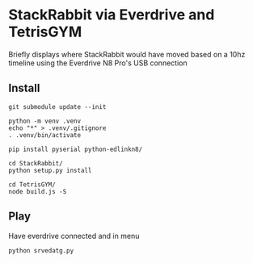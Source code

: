 # StackRabbit via Everdrive and TetrisGYM

Briefly displays where StackRabbit would have moved based on a 10hz timeline using the Everdrive N8 Pro's USB connection

## Install

```
git submodule update --init

python -m venv .venv
echo "*" > .venv/.gitignore
. .venv/bin/activate

pip install pyserial python-edlinkn8/

cd StackRabbit/
python setup.py install

cd TetrisGYM/
node build.js -S

```

## Play

Have everdrive connected and in menu

```
python srvedatg.py

```



